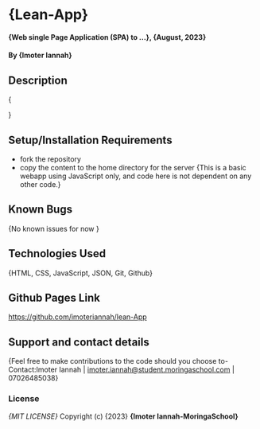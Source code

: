 # {Lean-App}

#### {Web single Page Application (SPA) to ...}, {August, 2023}

#### By **{Imoter Iannah}**

## Description

{

}

## Setup/Installation Requirements

- fork the repository
- copy the content to the home directory for the server
  {This is a basic webapp using JavaScript only, and code here is not dependent on any other code.}

## Known Bugs

{No known issues for now }

## Technologies Used

{HTML, CSS, JavaScript, JSON, Git, Github}

## Github Pages Link

https://github.com/imoteriannah/lean-App

## Support and contact details

{Feel free to make contributions to the code should you choose to- Contact:Imoter Iannah | imoter.iannah@student.moringaschool.com | 07026485038}

### License

_{MIT LICENSE}_
Copyright (c) {2023} **{Imoter Iannah-MoringaSchool}**
